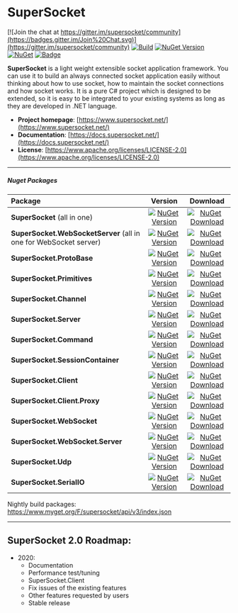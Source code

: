 # SuperSocket

[![Join the chat at https://gitter.im/supersocket/community](https://badges.gitter.im/Join%20Chat.svg)](https://gitter.im/supersocket/community)
[![Build](https://github.com/kerryjiang/SuperSocket/workflows/build/badge.svg)](https://github.com/kerryjiang/SuperSocket/actions?query=workflow%3Abuild)
[![NuGet Version](https://img.shields.io/nuget/v/SuperSocket.svg?style=flat)](https://www.nuget.org/packages/SuperSocket/)
[![NuGet](https://img.shields.io/nuget/dt/SuperSocket.svg)](https://www.nuget.org/packages/SuperSocket)
[![Badge](https://img.shields.io/badge/link-996.icu-red.svg)](https://996.icu/#/en_US)


**SuperSocket** is a light weight extensible socket application framework. You can use it to build an always connected socket application easily without thinking about how to use socket, how to maintain the socket connections and how socket works. It is a pure C# project which is designed to be extended, so it is easy to be integrated to your existing systems as long as they are developed in .NET language.


- **Project homepage**:		[https://www.supersocket.net/](https://www.supersocket.net/)
- **Documentation**:		[https://docs.supersocket.net/](https://docs.supersocket.net/)
- **License**: 				[https://www.apache.org/licenses/LICENSE-2.0](https://www.apache.org/licenses/LICENSE-2.0)

---

##### Nuget Packages

| Package | Version | Download |
| :------|:------------:|:--------:|
| **SuperSocket** (all in one) | [![NuGet Version](https://img.shields.io/nuget/vpre/SuperSocket.svg?style=flat)](https://www.nuget.org/packages/SuperSocket/)| [![NuGet Download](https://img.shields.io/nuget/dt/SuperSocket.svg?style=flat)](https://www.nuget.org/packages/SuperSocket/) |
| **SuperSocket.WebSocketServer** (all in one for WebSocket server) | [![NuGet Version](https://img.shields.io/nuget/vpre/SuperSocket.WebSocketServer.svg?style=flat)](https://www.nuget.org/packages/SuperSocket.WebSocketServer/)| [![NuGet Download](https://img.shields.io/nuget/dt/SuperSocket.WebSocketServer.svg?style=flat)](https://www.nuget.org/packages/SuperSocket.WebSocketServer/) |
| **SuperSocket.ProtoBase** | [![NuGet Version](https://img.shields.io/nuget/vpre/SuperSocket.ProtoBase.svg?style=flat)](https://www.nuget.org/packages/SuperSocket.ProtoBase/)| [![NuGet Download](https://img.shields.io/nuget/dt/SuperSocket.ProtoBase.svg?style=flat)](https://www.nuget.org/packages/SuperSocket.ProtoBase/) |
| **SuperSocket.Primitives** | [![NuGet Version](https://img.shields.io/nuget/vpre/SuperSocket.Primitives.svg?style=flat)](https://www.nuget.org/packages/SuperSocket.Primitives/)| [![NuGet Download](https://img.shields.io/nuget/dt/SuperSocket.Primitives.svg?style=flat)](https://www.nuget.org/packages/SuperSocket.Primitives/) |
| **SuperSocket.Channel** | [![NuGet Version](https://img.shields.io/nuget/vpre/SuperSocket.Channel.svg?style=flat)](https://www.nuget.org/packages/SuperSocket.Channel/)| [![NuGet Download](https://img.shields.io/nuget/dt/SuperSocket.Channel.svg?style=flat)](https://www.nuget.org/packages/SuperSocket.Channel/) |
| **SuperSocket.Server** | [![NuGet Version](https://img.shields.io/nuget/vpre/SuperSocket.Server.svg?style=flat)](https://www.nuget.org/packages/SuperSocket.Server/)| [![NuGet Download](https://img.shields.io/nuget/dt/SuperSocket.Server.svg?style=flat)](https://www.nuget.org/packages/SuperSocket.Server/) |
| **SuperSocket.Command** | [![NuGet Version](https://img.shields.io/nuget/vpre/SuperSocket.Command.svg?style=flat)](https://www.nuget.org/packages/SuperSocket.Command/)| [![NuGet Download](https://img.shields.io/nuget/dt/SuperSocket.Command.svg?style=flat)](https://www.nuget.org/packages/SuperSocket.Command/) |
| **SuperSocket.SessionContainer** | [![NuGet Version](https://img.shields.io/nuget/vpre/SuperSocket.SessionContainer.svg?style=flat)](https://www.nuget.org/packages/SuperSocket.SessionContainer/)| [![NuGet Download](https://img.shields.io/nuget/dt/SuperSocket.SessionContainer.svg?style=flat)](https://www.nuget.org/packages/SuperSocket.SessionContainer/) |
| **SuperSocket.Client** | [![NuGet Version](https://img.shields.io/nuget/vpre/SuperSocket.Client.svg?style=flat)](https://www.nuget.org/packages/SuperSocket.Client/)| [![NuGet Download](https://img.shields.io/nuget/dt/SuperSocket.Client.svg?style=flat)](https://www.nuget.org/packages/SuperSocket.Client/) |
| **SuperSocket.Client.Proxy** | [![NuGet Version](https://img.shields.io/nuget/vpre/SuperSocket.Client.Proxy.svg?style=flat)](https://www.nuget.org/packages/SuperSocket.Client.Proxy/)| [![NuGet Download](https://img.shields.io/nuget/dt/SuperSocket.Client.Proxy.svg?style=flat)](https://www.nuget.org/packages/SuperSocket.Client.Proxy/) |
| **SuperSocket.WebSocket** | [![NuGet Version](https://img.shields.io/nuget/vpre/SuperSocket.WebSocket.svg?style=flat)](https://www.nuget.org/packages/SuperSocket.WebSocket/)| [![NuGet Download](https://img.shields.io/nuget/dt/SuperSocket.WebSocket.svg?style=flat)](https://www.nuget.org/packages/SuperSocket.WebSocket/) |
| **SuperSocket.WebSocket.Server** | [![NuGet Version](https://img.shields.io/nuget/vpre/SuperSocket.WebSocket.Server.svg?style=flat)](https://www.nuget.org/packages/SuperSocket.WebSocket.Server/)| [![NuGet Download](https://img.shields.io/nuget/dt/SuperSocket.WebSocket.Server.svg?style=flat)](https://www.nuget.org/packages/SuperSocket.WebSocket.Server/) |
| **SuperSocket.Udp** | [![NuGet Version](https://img.shields.io/nuget/vpre/SuperSocket.Udp.svg?style=flat)](https://www.nuget.org/packages/SuperSocket.Udp/)| [![NuGet Download](https://img.shields.io/nuget/dt/SuperSocket.Udp.svg?style=flat)](https://www.nuget.org/packages/SuperSocket.Udp/) |
| **SuperSocket.SerialIO** | [![NuGet Version](https://img.shields.io/nuget/vpre/SuperSocket.SerialIO.svg?style=flat)](https://www.nuget.org/packages/SuperSocket.SerialIO/)| [![NuGet Download](https://img.shields.io/nuget/dt/SuperSocket.SerialIO.svg?style=flat)](https://www.nuget.org/packages/SuperSocket.SerialIO/) |


Nightly build packages:  https://www.myget.org/F/supersocket/api/v3/index.json

---

## SuperSocket 2.0 Roadmap:


- 2020:
    - Documentation
    - Performance test/tuning
    - SuperSocket.Client
    - Fix issues of the existing features
    - Other features requested by users
    - Stable release